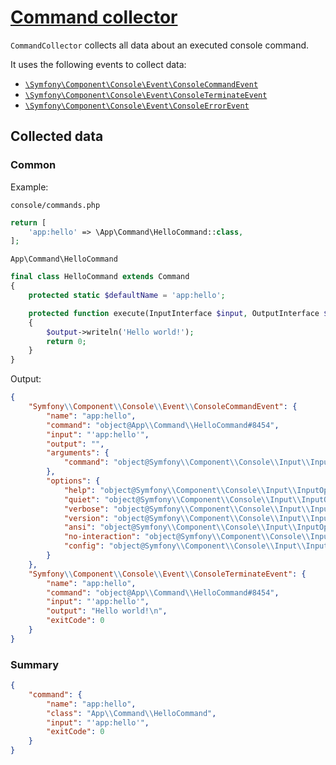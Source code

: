 # [Command collector](./../../../../src/Collector/Console/CommandCollector.php)

`CommandCollector` collects all data about an executed console command.

It uses the following events to collect data:
- [`\Symfony\Component\Console\Event\ConsoleCommandEvent`](https://github.com/symfony/symfony/blob/7.1/src/Symfony/Component/Console/Event/ConsoleCommandEvent.php)
- [`\Symfony\Component\Console\Event\ConsoleTerminateEvent`](https://github.com/symfony/symfony/blob/7.1/src/Symfony/Component/Console/Event/ConsoleTerminateEvent.php)
- [`\Symfony\Component\Console\Event\ConsoleErrorEvent`](https://github.com/symfony/symfony/blob/7.1/src/Symfony/Component/Console/Event/ConsoleErrorEvent.php)

## Collected data

### Common

Example:

`console/commands.php`

```php
return [
    'app:hello' => \App\Command\HelloCommand::class,
];
```

`App\Command\HelloCommand`

```php
final class HelloCommand extends Command
{
    protected static $defaultName = 'app:hello';

    protected function execute(InputInterface $input, OutputInterface $output): int
    {
        $output->writeln('Hello world!');
        return 0;
    }
}
```

Output:

```json
{
    "Symfony\\Component\\Console\\Event\\ConsoleCommandEvent": {
        "name": "app:hello",
        "command": "object@App\\Command\\HelloCommand#8454",
        "input": "'app:hello'",
        "output": "",
        "arguments": {
            "command": "object@Symfony\\Component\\Console\\Input\\InputArgument#8532"
        },
        "options": {
            "help": "object@Symfony\\Component\\Console\\Input\\InputOption#8523",
            "quiet": "object@Symfony\\Component\\Console\\Input\\InputOption#8520",
            "verbose": "object@Symfony\\Component\\Console\\Input\\InputOption#8524",
            "version": "object@Symfony\\Component\\Console\\Input\\InputOption#8522",
            "ansi": "object@Symfony\\Component\\Console\\Input\\InputOption#8521",
            "no-interaction": "object@Symfony\\Component\\Console\\Input\\InputOption#8517",
            "config": "object@Symfony\\Component\\Console\\Input\\InputOption#40"
        }
    },
    "Symfony\\Component\\Console\\Event\\ConsoleTerminateEvent": {
        "name": "app:hello",
        "command": "object@App\\Command\\HelloCommand#8454",
        "input": "'app:hello'",
        "output": "Hello world!\n",
        "exitCode": 0
    }
}
```

### Summary

```json
{
    "command": {
        "name": "app:hello",
        "class": "App\\Command\\HelloCommand",
        "input": "'app:hello'",
        "exitCode": 0
    }
}
```

